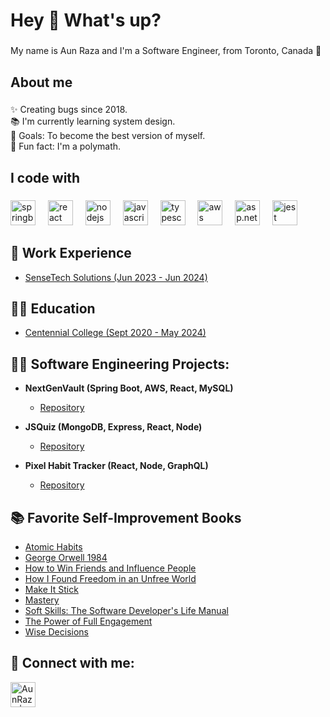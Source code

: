 <h1 align="left">Hey 👋 What's up?</h1>

###

<p align="left">My name is Aun Raza and I'm a Software Engineer, from Toronto, Canada 🍁</p>

###

<h2 align="left">About me</h2>

###

<p align="left">✨ Creating bugs since 2018.<br>📚 I'm currently learning system design.<br>🎯 Goals: To become the best version of myself.<br>🎲 Fun fact: I'm a polymath.</p>

###

<h2 align="left">I code with</h2>

###

<div align="left">
  <img src="https://cdn.jsdelivr.net/gh/devicons/devicon/icons/spring/spring-original.svg" height="40" alt="springboot logo"  />
  <img width="12" />
  <img src="https://cdn.jsdelivr.net/gh/devicons/devicon/icons/react/react-original.svg" height="40" alt="react logo"  />
  <img width="12" />
  <img src="https://cdn.jsdelivr.net/gh/devicons/devicon/icons/nodejs/nodejs-original.svg" height="40" alt="nodejs logo"  />
  <img width="12" />
  <img src="https://cdn.jsdelivr.net/gh/devicons/devicon/icons/javascript/javascript-original.svg" height="40" alt="javascript logo"  />
  <img width="12" />
  <img src="https://cdn.jsdelivr.net/gh/devicons/devicon/icons/typescript/typescript-original.svg" height="40" alt="typescript logo"  />
  <img width="12" />
  <img src="https://cdn.jsdelivr.net/gh/devicons/devicon@latest/icons/amazonwebservices/amazonwebservices-original-wordmark.svg" height="40" alt="aws logo"  />
  <img width="12" />
  <img src="https://cdn.jsdelivr.net/gh/devicons/devicon@latest/icons/dotnetcore/dotnetcore-original.svg" height="40" alt="asp.net logo"  />
  <img width="12" />
  <img src="https://cdn.jsdelivr.net/gh/devicons/devicon/icons/jest/jest-plain.svg" height="40" alt="jest logo"  />
</div>

###

<h2>🏢 Work Experience</h2>
  <ul>
    <li>
      <a href="https://www.linkedin.com/company/sensetech-solutions">SenseTech Solutions (Jun 2023 - Jun 2024)</a>
    </li>
  </ul>

###

<h2>👨‍🏫 Education</h2>
  <ul>
    <li>
      <a href="https://www.linkedin.com/school/centennial-college">Centennial College (Sept 2020 - May 2024)</a>
    </li>
  </ul>

###

<h2>👨‍💻 Software Engineering Projects:</h2>

- <b>NextGenVault (Spring Boot, AWS, React, MySQL)</b>
  - [Repository](https://github.com/Aun-Raza/ecommerce)
- <b>JSQuiz (MongoDB, Express, React, Node)</b>
  - [Repository](https://github.com/Aun-Raza/Geo-Quiz)
  
- <b>Pixel Habit Tracker (React, Node, GraphQL)</b>
  - [Repository](https://github.com/Aun-Raza/PixelHabitTracker)
    

<h2>📚 Favorite Self-Improvement Books</h2>

- [Atomic Habits](https://jamesclear.com/atomic-habits)
- [George Orwell 1984](https://www.sparknotes.com/lit/1984/summary/)
- [How to Win Friends and Influence People](https://fs.blog/how-to-win-friends-and-influence-people/)
- [How I Found Freedom in an Unfree World](https://www.nateliason.com/notes/freedom-unfree-world-harry-browne)
- [Make It Stick](https://blades.medium.com/book-review-make-it-stick-the-science-of-successful-learning-80fa9ff1fb52)
- [Mastery](https://medium.com/@maruthisandeep/mastery-by-robert-greene-d8025d206957#:~:text=Mastery%20doesn't%20depend%20upon,from%20us%20at%20the%20beginning.)
- [Soft Skills: The Software Developer's Life Manual](https://michael2012z.medium.com/book-review-soft-skills-the-software-developers-life-manual-by-john-sonmez-42c19a7fc3cf)
- [The Power of Full Engagement](https://medium.com/@bookey.en/the-power-of-full-engagement-energizing-your-lifes-potential-7891793b738d)
- [Wise Decisions](https://emeryleadershipgroup.com/blog/adding-wisdom-to-your-decision-making-with-drs-jim-loehr-and-sheila-ohlsson-episode-167)

<h2> 🤳 Connect with me:</h2>
<a href="https://www.linkedin.com/in/aun--raza/"><img align="left" alt="AunRaza | LinkedIn" width="40" src="https://cdn.jsdelivr.net/gh/devicons/devicon/icons/linkedin/linkedin-original.svg" /></a>
